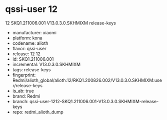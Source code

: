 # qssi-user 12
12 SKQ1.211006.001 V13.0.3.0.SKHMIXM release-keys
- manufacturer: xiaomi
- platform: kona
- codename: alioth
- flavor: qssi-user
- release: 12
12
- id: SKQ1.211006.001
- incremental: V13.0.3.0.SKHMIXM
- tags: release-keys
- fingerprint: Redmi/alioth_global/alioth:12/RKQ1.200826.002/V13.0.3.0.SKHMIXM:user/release-keys
- is_ab: true
- brand: Redmi
- branch: qssi-user-1212-SKQ1.211006.001-V13.0.3.0.SKHMIXM-release-keys
- repo: redmi_alioth_dump
